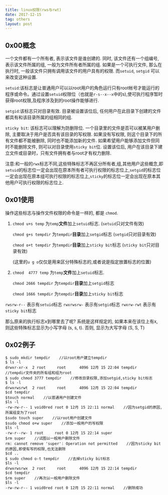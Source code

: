 ```yaml
---
title: linux权限(rws与rwt)
date: 2017-12-15
tag: others
layout: post
---
```


## 0x00概念

一个文件都有一个所有者, 表示该文件是谁创建的. 同时, 该文件还有一个组编号, 表示该文件所属的组, 一般为文件所有者所属的组. 如果是一个可执行文件, 那么在执行时, 一般该文件只拥有调用该文件的用户具有的权限. 而`setuid`, `setgid` 可以来改变这种设置.

`setuid`:该标志是让普通用户可以以root用户的角色运行只有root帐号才能运行的程序或命令。通过设置`setuid`权限位（也就是`r-s--x--x`中的s),使可执行程序暂时获得root权限,及程序涉及到的root操作能够进行.

`setgid`:该标志只对目录有效. 目录被设置该位后, 任何用户在此目录下创建的文件都具有和该目录所属的组相同的组.

`sticky bit`: 该标志可以理解为防删除位. 一个目录里的文件是否可以被某用户删除, 主要取决于用户是否具有该目录的写权限. 如果没有写权限, 则这个目录下的所有文件都不能被删除, 同时也不能添加新的文件. 如果希望用户能够添加文件但同时不能删除文件, 则可以对目录使用`sticky bit`位. 设置该位后, 用户在该目录下建立文件或目录时，只有文件拥有者与root才有权力删除.

注意:和一般的`rwx`标志不同,这些特殊标志不再区分所有者,组,其他用户这些概念,即`setuid`的标志位一定会出现在原本所有者可执行权限的标志位上,`setgid`的标志位一定会出现在原本组可执行权限的标志位上,`sticky`的标志位一定会出现在原本其他用户可执行权限的标志位上.

## 0x01使用

操作这些标志与操作文件权限的命令是一样的, 都是 `chmod`.

1. `chmod u+s temp` 为`temp`**文件**加上`setuid`标志. (`setuid`只对文件有效)

   `chmod g+s tempdir` 为`tempdir`**目录**加上`setgid`标志 (`setgid`只对目录有效)

   `chmod o+t tempdir` 为`tempdir`**目录**加上`sticky bit`标志 (`sticky bit`只对目录有效)

   (这里的`u g o`仅仅是用来区分特殊标志的,或者说是指定放置标志的位置)

2. `chmod  4777 temp` 为`temp`**文件**加上`setuid`标志.

   `chmod 2666 tempdir` 为`tempdir`**目录**加上`setgid`标志

   `chmod 1666 tempdir` 为`tempdir`**目录**加上`sticky bit`标志

`rwsrw-r--` 表示有`setuid`标志 `rwxrwsrw-` 表示有`setgid`标志 `rwxrw-rwt` 表示有`sticky bit`标志

那么原来的执行标志x到哪里去了呢? 系统是这样规定的, 如果本来在该位上有x, 则这些特殊标志显示为小写字母 (s, s, t). 否则, 显示为大写字母 (S, S, T)

## 0x02例子

```
$ sudo mkdir tempdir    //以root用户建立tempdir
$ ls -l
drwxr-xr-x  2 root     root      4096 12月 15 22:04 tempdir    //tempdir文件夹的所有组和组为root
$ sudo chmod 3777 tempdir    //修改目录权限,添加setgid,sticky bit标志
$ ls -l
drwxrwsrwt  2 root     root      4096 12月 15 22:04 tempdir
$cd tempdir
$touch normal    //以普通用户创建文件
$ls -l
-rw-rw-r-- 1 void0red root 0 12月 15 22:11 normal    //因为setgid的原因,所属组变为了root
$sudo touch super    //以root用户创建文件
$sudo chmod o+w super    //添加一般用户的写权限
$ls -l
-rw-r--rw- 1 root     root 0 12月 15 22:14 super
$rm super    //试图以一般用户删除文件
rm: cannot remove 'super': Operation not permitted    //因为sticky bit的原因,即使有写的权限,也无法删除
$cd ..
$ sudo chmod o-t tempdir    //去掉sticky bit标志
$ls -l
drwxrwsrwx  2 root     root      4096 12月 15 22:14 tempdir
$cd tempdir
$rm super    //再次以一般用户删除文件
$ls -l
-rw-rw-r-- 1 void0red root 0 12月 15 22:11 normal    //删除成功
```

